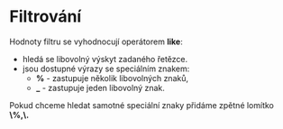 # <span class="glyphicon glyphicon-filter"></span> Filtrování

Hodnoty filtru se vyhodnocují operátorem **like**:
* hledá se libovolný výskyt zadaného řetězce.
* jsou dostupné výrazy se speciálním znakem:
  * **%** - zastupuje několik libovolných znaků,
  * **_** - zastupuje jeden libovolný znak.



Pokud chceme hledat samotné speciální znaky přidáme zpětné lomítko **\\%,\\.**
